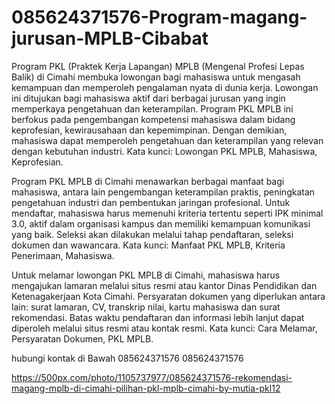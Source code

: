 # 085624371576-Program-magang-jurusan-MPLB-Cibabat
Program PKL (Praktek Kerja Lapangan) MPLB (Mengenal Profesi Lepas Balik) di Cimahi membuka lowongan bagi mahasiswa untuk mengasah kemampuan dan memperoleh pengalaman nyata di dunia kerja. Lowongan ini ditujukan bagi mahasiswa aktif dari berbagai jurusan yang ingin memperkaya pengetahuan dan keterampilan. Program PKL MPLB ini berfokus pada pengembangan kompetensi mahasiswa dalam bidang keprofesian, kewirausahaan dan kepemimpinan. Dengan demikian, mahasiswa dapat memperoleh pengetahuan dan keterampilan yang relevan dengan kebutuhan industri. Kata kunci: Lowongan PKL MPLB, Mahasiswa, Keprofesian.

Program PKL MPLB di Cimahi menawarkan berbagai manfaat bagi mahasiswa, antara lain pengembangan keterampilan praktis, peningkatan pengetahuan industri dan pembentukan jaringan profesional. Untuk mendaftar, mahasiswa harus memenuhi kriteria tertentu seperti IPK minimal 3.0, aktif dalam organisasi kampus dan memiliki kemampuan komunikasi yang baik. Seleksi akan dilakukan melalui tahap pendaftaran, seleksi dokumen dan wawancara. Kata kunci: Manfaat PKL MPLB, Kriteria Penerimaan, Mahasiswa.

Untuk melamar lowongan PKL MPLB di Cimahi, mahasiswa harus mengajukan lamaran melalui situs resmi atau kantor Dinas Pendidikan dan Ketenagakerjaan Kota Cimahi. Persyaratan dokumen yang diperlukan antara lain: surat lamaran, CV, transkrip nilai, kartu mahasiswa dan surat rekomendasi. Batas waktu pendaftaran dan informasi lebih lanjut dapat diperoleh melalui situs resmi atau kontak resmi. Kata kunci: Cara Melamar, Persyaratan Dokumen, PKL MPLB.

hubungi kontak di Bawah
085624371576
085624371576

https://500px.com/photo/1105737977/085624371576-rekomendasi-magang-mplb-di-cimahi-pilihan-pkl-mplb-cimahi-by-mutia-pkl12
